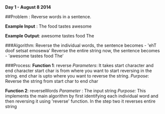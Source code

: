 **Day 1 - August 8 2014**

##Problem : Reverse words in a sentence.

**Example Input** : The food tastes awesome

**Example Output**: awesome tastes food The

###Algorithm:
	Reverse the individual words, the sentence becomes    - 'ehT doof setsat emosewa'
	Reverse the entire string now, the sentence becomes    - 'awesome tastes food The'


###Process:
**Function 1**: reverse
*Parameters*: It takes start character and end character
			    start char is from where you want to start reversing in the string.
			    end char is upto where you want to reverse the string.
*Purpose*:    Reverse the string from start char to end char
	
	
**Function 2**: reverseWords
*Parameter* : The input string
*Purpose:*    This implements the main algorithm by first identifying each individual word and 
	      then reversing it using 'reverse' function. In the step two it reverses entire string
